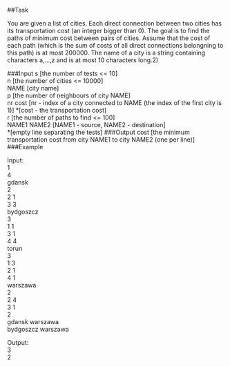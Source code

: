##Task

You are given a list of cities. Each direct connection between two cities has its transportation cost (an integer bigger than 0). The goal is to find the paths of minimum cost between pairs of cities. Assume that the cost of each path (which is the sum of costs of all direct connections belongning to this path) is at most 200000. The name of a city is a string containing characters a,...,z and is at most 10 characters long.2) 




###Input
s [the number of tests <= 10]   
n [the number of cities <= 10000]   
NAME [city name]   
p [the number of neighbours of city NAME]   
nr cost [nr - index of a city connected to NAME (the index of the first city is 1)]
           *[cost - the transportation cost]   
r [the number of paths to find <= 100]   
NAME1 NAME2 [NAME1 - source, NAME2 - destination]   
*[empty line separating the tests]
###Output
cost [the minimum transportation cost from city NAME1 to city NAME2 (one per line)]
###Example

Input:   
1  
4  
gdansk  
2  
2 1  
3 3  
bydgoszcz  
3  
1 1  
3 1  
4 4  
torun  
3  
1 3  
2 1  
4 1  
warszawa  
2  
2 4  
3 1  
2  
gdansk warszawa  
bydgoszcz warszawa  

Output:  
3  
2  
